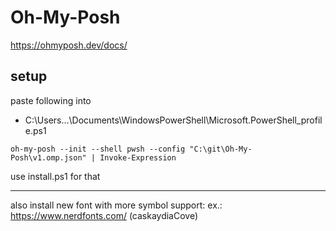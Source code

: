 # Oh-My-Posh
https://ohmyposh.dev/docs/

## setup
paste following into 
- C:\Users\...\Documents\WindowsPowerShell\Microsoft.PowerShell_profile.ps1
  
```oh-my-posh --init --shell pwsh --config "C:\git\Oh-My-Posh\v1.omp.json" | Invoke-Expression```

use install.ps1 for that

---
also install new font with more symbol support:
ex.: https://www.nerdfonts.com/
(caskaydiaCove)